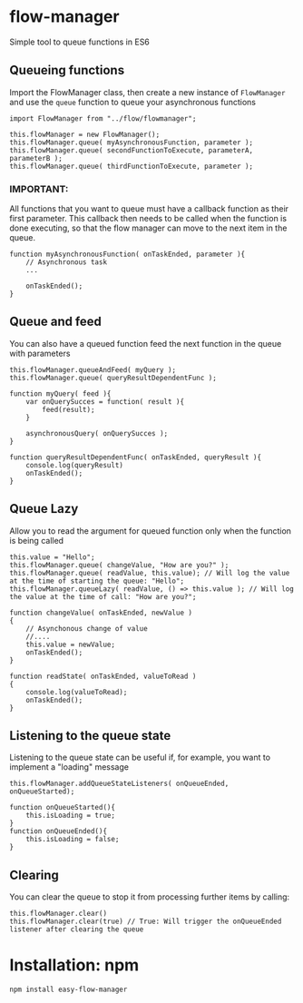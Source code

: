 # flow-manager
Simple tool to queue functions in ES6

## Queueing functions

Import the FlowManager class, then create a new instance of `FlowManager` and use the `queue` function to queue your asynchronous functions

```
import FlowManager from "../flow/flowmanager";
```

```
this.flowManager = new FlowManager();
this.flowManager.queue( myAsynchronousFunction, parameter );
this.flowManager.queue( secondFunctionToExecute, parameterA, parameterB );
this.flowManager.queue( thirdFunctionToExecute, parameter );
```


### IMPORTANT:
All functions that you want to queue must have a callback function as their first parameter. 
This callback then needs to be called when the function is done executing, so that the flow manager can move to the next item in the queue.

```
function myAsynchronousFunction( onTaskEnded, parameter ){
    // Asynchronous task
    ...
    
    onTaskEnded();
}
```

## Queue and feed

You can also have a queued function feed the next function in the queue with parameters

```
this.flowManager.queueAndFeed( myQuery );
this.flowManager.queue( queryResultDependentFunc );
```

```
function myQuery( feed ){
    var onQuerySucces = function( result ){
        feed(result);
    }
    
    asynchronousQuery( onQuerySucces );    
}

function queryResultDependentFunc( onTaskEnded, queryResult ){
    console.log(queryResult)
    onTaskEnded();
}
```

## Queue Lazy

Allow you to read the argument for queued function only when the function is being called

```
this.value = "Hello";
this.flowManager.queue( changeValue, "How are you?" );
this.flowManager.queue( readValue, this.value); // Will log the value at the time of starting the queue: "Hello";
this.flowManager.queueLazy( readValue, () => this.value ); // Will log the value at the time of call: "How are you?";
```

```
function changeValue( onTaskEnded, newValue )
{
    // Asynchonous change of value    
    //....    
    this.value = newValue;    
    onTaskEnded();
}

function readState( onTaskEnded, valueToRead )
{
    console.log(valueToRead);
    onTaskEnded();
}
```

## Listening to the queue state

Listening to the queue state can be useful if, for example, you want to implement a "loading" message

```
this.flowManager.addQueueStateListeners( onQueueEnded, onQueueStarted);
```

```
function onQueueStarted(){
    this.isLoading = true;
}
function onQueueEnded(){
    this.isLoading = false;
}
```

## Clearing

You can clear the queue to stop it from processing further items by calling:

```
this.flowManager.clear()
this.flowManager.clear(true) // True: Will trigger the onQueueEnded listener after clearing the queue
```


# Installation: npm
```
npm install easy-flow-manager
```
